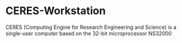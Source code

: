 # CERES-Workstation
CERES (Computing Engine for Research Engineering and Science) is a single-user computer based on the 32-bit microprocessor NS32000
